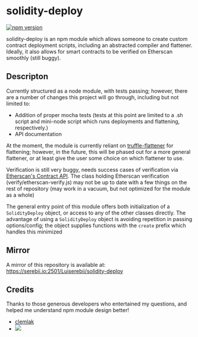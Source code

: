 # solidity-deploy
[![npm version](https://badge.fury.io/js/solidity-deploy.svg)](https://badge.fury.io/js/solidity-deploy)

solidity-deploy is an npm module which allows someone to create custom contract deployment scripts, including an abstracted compiler and flattener. Ideally, it also allows for smart contracts to be verified on Etherscan smoothly (still buggy).

## Descripton
Currently structured as a node module, with tests passing; however, there are a number of changes this project will go through, including but not limited to:
- Addition of proper mocha tests (tests at this point are limited to a .sh script and mini-node script which runs deployments and flattening, respectively.)
- API documentation

At the moment, the module is currently reliant on [truffle-flattener](https://www.npmjs.com/package/truffle-flattener) for flattening; however, in the future, this will be phased out for a more general flattener, or at least give the user some choice on which flattener to use. 

Verification is still very buggy, needs success cases of verification via [Etherscan's Contract API](https://rinkeby.etherscan.io/apis#contracts). The class holding Etherscan verification (verify/etherscan-verify.js) may not be up to date with a few things on the rest of repository (may work in a vacuum, but not optimized for the module as a whole)

The general entry point of this module offers both initialization of a `SolidityDeploy` object, or access to any of the other classes directly. The advantage of using a `SolidityDeploy` object is avoiding repetition in passing options/config; the object supplies functions with the `create` prefix which handles this minimized 

## Mirror
A mirror of this repository is available at: https://serebii.io:2501/Luiserebii/solidity-deploy

## Credits
Thanks to those generous developers who entertained my questions, and helped me understand npm module design better!
* [clemlak](https://github.com/clemlak)
* <a href="https://github.com/d1ll0n"><img src="https://i.imgur.com/5xXlQDX.png"/></a>
